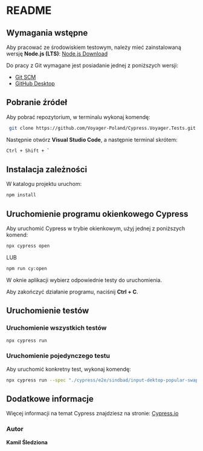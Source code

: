 # README

## Wymagania wstępne

Aby pracować ze środowiskiem testowym, należy mieć zainstalowaną wersję **Node.js (LTS)**: [Node.js Download](https://nodejs.org/en/download/)

Do pracy z Git wymagane jest posiadanie jednej z poniższych wersji:

- [Git SCM](https://git-scm.com/downloads)
- [GitHub Desktop](https://github.com/apps/desktop)

## Pobranie źródeł

Aby pobrać repozytorium, w terminalu wykonaj komendę:

```sh
 git clone https://github.com/Voyager-Poland/Cypress.Voyager.Tests.git
```

Następnie otwórz **Visual Studio Code**, a następnie terminal skrótem:

```sh
Ctrl + Shift + `
```

## Instalacja zależności

W katalogu projektu uruchom:

```sh
npm install
```

## Uruchomienie programu okienkowego Cypress

Aby uruchomić Cypress w trybie okienkowym, użyj jednej z poniższych komend:

```sh
npx cypress open
```

LUB

```sh
npm run cy:open
```

W oknie aplikacji wybierz odpowiednie testy do uruchomienia.

Aby zakończyć działanie programu, naciśnij **Ctrl + C**.

## Uruchomienie testów

### Uruchomienie wszystkich testów

```sh
npx cypress run
```

### Uruchomienie pojedynczego testu

Aby uruchomić konkretny test, wykonaj komendę:

```sh
npx cypress run --spec "./cypress/e2e/sindbad/input-dektop-popular-swap.cy.ts"
```

## Dodatkowe informacje

Więcej informacji na temat Cypress znajdziesz na stronie: [Cypress.io](https://www.cypress.io/)

### Autor

**Kamil Śledziona**

